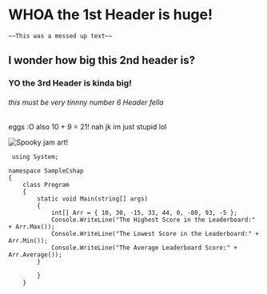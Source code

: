 # WHOA the 1st Header is huge!
	~~This was a messed up text~~
## I wonder how big this 2nd header is?
### YO the 3rd Header is kinda big!
###### this must be very tinnny number 6 Header fella
eggs :O also 10 + 9 = 21! nah jk im just stupid lol

![Spooky jam art!](https://cdna.artstation.com/p/assets/images/images/051/697/896/original/renee-nejo-gif-animation-002.gif?1657938886)

```
 using System;

namespace SampleCshap
{
    class Program
    {
        static void Main(string[] args)
        {
            int[] Arr = { 10, 30, -15, 33, 44, 0, -80, 93, -5 };
            Console.WriteLine("The Highest Score in the Leaderboard:" + Arr.Max());
            Console.WriteLine("The Lowest Score in the Leaderboard:" + Arr.Min());
            Console.WriteLine("The Average Leaderboard Score:" + Arr.Average());
        }

        }
    }

```
